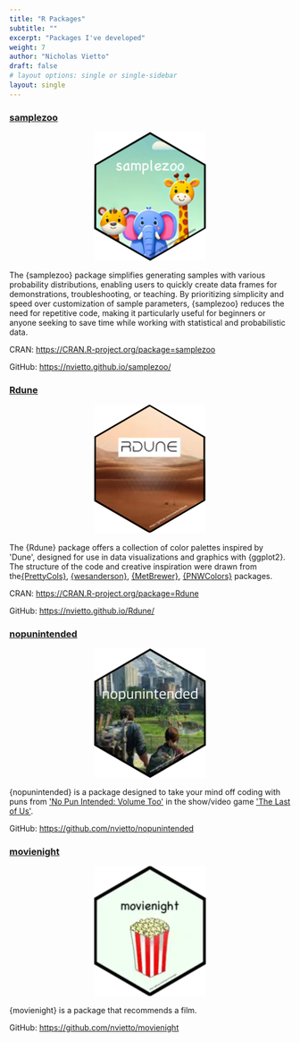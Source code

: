 ```yaml
---
title: "R Packages"
subtitle: ""
excerpt: "Packages I've developed"
weight: 7
author: "Nicholas Vietto"
draft: false
# layout options: single or single-sidebar
layout: single
---
```


### [samplezoo](https://nvietto.github.io/samplezoo/)

<p style="text-align: center;">
  <img src="samplezoo.jpg" alt="Centered Image" style="width: 200px;">
</p>

The {samplezoo} package simplifies generating samples with various probability distributions, enabling users to quickly create data frames for demonstrations, troubleshooting, or teaching. By prioritizing simplicity and speed over customization of sample parameters, {samplezoo} reduces the need for repetitive code, making it particularly useful for beginners or anyone seeking to save time while working with statistical and probabilistic data.

CRAN: https://CRAN.R-project.org/package=samplezoo

GitHub: https://nvietto.github.io/samplezoo/

### [Rdune](https://nvietto.github.io/Rdune/)

<p style="text-align: center;">
  <img src="Rdune.jpg" alt="Centered Image" style="width: 200px;">
</p>


The {Rdune} package offers a collection of color palettes inspired by 'Dune', designed for use in data visualizations and graphics with {ggplot2}. The structure of the code and creative inspiration were drawn from the[{PrettyCols}](https://github.com/nrennie/PrettyCols), [{wesanderson}](https://github.com/karthik/wesanderson), [{MetBrewer}](https://github.com/BlakeRMills/MetBrewer), [{PNWColors}](https://github.com/jakelawlor/PNWColors) packages.

CRAN:  https://CRAN.R-project.org/package=Rdune 

GitHub: https://nvietto.github.io/Rdune/


### [nopunintended](https://github.com/nvietto/nopunintended)

<p style="text-align: center;">
  <img src="last.jpg" alt="Centered Image" style="width: 200px;">
</p>


{nopunintended} is a package designed to take your mind off coding with puns from ['No Pun Intended: Volume Too'](https://thelastofus.fandom.com/wiki/No_Pun_Intended:_Volume_Too) in the show/video game ['The Last of Us'](https://www.hbo.com/the-last-of-us). 

GitHub: https://github.com/nvietto/nopunintended


### [movienight](https://github.com/nvietto/movienight)


<p style="text-align: center;">
  <img src="movie.jpg" alt="Centered Image"style="width: 200px;">
</p>

{movienight} is a package that recommends a film.

GitHub: https://github.com/nvietto/movienight


